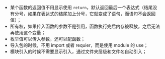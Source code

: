 + 某个函数的返回值不用显示使用 `return`，默认返回最后一个表达式（结尾没有分号，如果在表达式的结尾加上分号，它就变成了语句，而语句不会返回值）；
+ 所有权，如果传入函数的参数不是引用，函数执行完后内存被释放，之后无法再使用这个变量；
+ 枚举值可以传入参数，还可以配函数；
+ 导入包的时候，不用 import 或者 requier，而是使用 module 的 use；
+ 模块引入的时候不需要显示引入，通过文件夹层级和文件名自动引入；